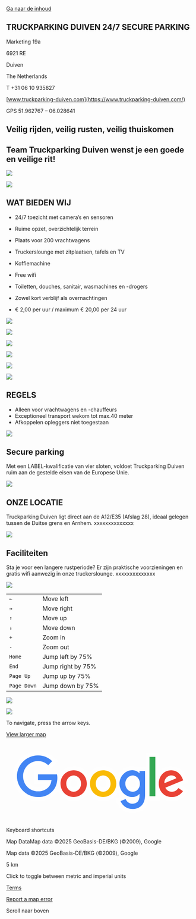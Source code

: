 [Ga naar de inhoud](https://www.truckparking-duiven.com/#content "Ga naar de inhoud")

## TRUCK­PARKING DUIVEN 24/7 SECURE PARKING

Marketing 19a

6921 RE

Duiven

The Netherlands

T +31 06 10 935827

[www.truckparking-duiven.com](https://www.truckparking-duiven.com/)

GPS 51.962767 – 06.028641

## Veilig rijden, veilig rusten, veilig thuiskomen

## Team Truckparking Duiven wenst je een goede en veilige rit!

![](https://www.truckparking-duiven.com/wp-content/uploads/2020/10/Luchtfoto.jpg)

![](https://truckparking-duiven.com/wp-content/uploads/2020/10/Snelwegen.png)

## WAT BIEDEN WIJ

- 24/7 toezicht met camera’s en sensoren
- Ruime opzet, overzichtelijk terrein
- Plaats voor 200 vrachtwagens
- Truckerslounge met zitplaatsen, tafels en TV
- Koffiemachine
- Free wifi

- Toiletten, douches, sanitair, wasmachines en -drogers
- Zowel kort verblijf als overnachtingen
- € 2,00 per uur / maximum € 20,00 per 24 uur

![](https://www.truckparking-duiven.com/wp-content/uploads/2020/10/24-7.jpg)

![](https://www.truckparking-duiven.com/wp-content/uploads/2020/10/4-sloten.jpg)

![](https://www.truckparking-duiven.com/wp-content/uploads/2020/10/douches.jpg)

![](https://www.truckparking-duiven.com/wp-content/uploads/2020/10/suveillance.jpg)

![](https://www.truckparking-duiven.com/wp-content/uploads/2020/10/wassen.jpg)

![](https://www.truckparking-duiven.com/wp-content/uploads/2020/10/wifi.jpg)

## REGELS

- Alleen voor vrachtwagens en -chauffeurs
- Exceptioneel transport wekom tot max.40 meter
- Afkoppelen opleggers niet toegestaan

![](https://www.truckparking-duiven.com/wp-content/uploads/2020/10/Stuur.jpg)

## Secure parking

Met een LABEL-kwalificatie van vier sloten, voldoet Truckparking Duiven ruim aan de gestelde eisen van de Europese Unie.

![](https://www.truckparking-duiven.com/wp-content/uploads/2020/11/Beveiling-beeldschermen.jpg)

## ONZE LOCATIE

Truckparking Duiven ligt direct aan de A12/E35 (Afslag 28), ideaal gelegen tussen de Duitse grens en Arnhem. xxxxxxxxxxxxxx

![](https://www.truckparking-duiven.com/wp-content/uploads/2020/10/Duiven.jpg)

## Faciliteiten

Sta je voor een langere rustperiode? Er zijn praktische voorzie­ningen en gratis wifi aanwezig in onze truckerslounge. xxxxxxxxxxxxxx

![](https://www.truckparking-duiven.com/wp-content/uploads/2020/11/Kantine.jpg)

|     |     |
| --- | --- |
| `←` | Move left |
| `→` | Move right |
| `↑` | Move up |
| `↓` | Move down |
| `+` | Zoom in |
| `-` | Zoom out |
| `Home` | Jump left by 75% |
| `End` | Jump right by 75% |
| `Page Up` | Jump up by 75% |
| `Page Down` | Jump down by 75% |

![](https://www.google.com/maps/vt?pb=!1m5!1m4!1i10!2i529!3i338!4i256!2m3!1e0!2sm!3i733491793!2m3!1e2!2sspotlit!5i1!3m13!2sen-US!3sUS!5e289!12m5!1e68!2m2!1sset!2sRoadmap!4e2!12m3!1e37!2m1!1ssmartmaps!4e0!5m1!1e3!23i47083502!27m22!299174093m21!14m20!1m16!1m2!1y5172281070482947439!2y4292400584342641425!2s%2Fg%2F11f8l2gtpz!4m2!1x519630869!2x60302392!8b1!12m6!1m2!1x519615593!2x60283594!2m2!1x519641866!2x60319056!15sgcid%3Acompound_grounds!2b0!6b0!8b0&client=google-maps-embed&token=93648)

![](https://www.google.com/maps/vt?pb=!1m5!1m4!1i10!2i528!3i338!4i256!2m3!1e0!2sm!3i733491840!2m3!1e2!2sspotlit!5i1!3m13!2sen-US!3sUS!5e289!12m5!1e68!2m2!1sset!2sRoadmap!4e2!12m3!1e37!2m1!1ssmartmaps!4e0!5m1!1e3!23i47083502!27m22!299174093m21!14m20!1m16!1m2!1y5172281070482947439!2y4292400584342641425!2s%2Fg%2F11f8l2gtpz!4m2!1x519630869!2x60302392!8b1!12m6!1m2!1x519615593!2x60283594!2m2!1x519641866!2x60319056!15sgcid%3Acompound_grounds!2b0!6b0!8b0&client=google-maps-embed&token=60133)

To navigate, press the arrow keys.

[View larger map](https://maps.google.com/maps?ll=51.957738,6.027572&z=10&t=m&hl=en-US&gl=US&mapclient=embed&q=Marketing%2019a%206921%20RE%20Duiven%20Netherlands)

![Google](data:image/svg+xml,%3Csvg%20fill%3D%22none%22%20xmlns%3D%22http%3A//www.w3.org/2000/svg%22%20viewBox%3D%220%200%2069%2029%22%3E%3Cg%20opacity%3D%22.6%22%20fill%3D%22%23fff%22%20stroke%3D%22%23fff%22%20stroke-width%3D%221.5%22%3E%3Cpath%20d%3D%22M17.4706%207.33616L18.0118%206.79504%2017.4599%206.26493C16.0963%204.95519%2014.2582%203.94522%2011.7008%203.94522c-4.613699999999999%200-8.50262%203.7551699999999997-8.50262%208.395779999999998C3.19818%2016.9817%207.0871%2020.7368%2011.7008%2020.7368%2014.1712%2020.7368%2016.0773%2019.918%2017.574%2018.3689%2019.1435%2016.796%2019.5956%2014.6326%2019.5956%2012.957%2019.5956%2012.4338%2019.5516%2011.9316%2019.4661%2011.5041L19.3455%2010.9012H10.9508V14.4954H15.7809C15.6085%2015.092%2015.3488%2015.524%2015.0318%2015.8415%2014.403%2016.4629%2013.4495%2017.1509%2011.7008%2017.1509%209.04835%2017.1509%206.96482%2015.0197%206.96482%2012.341%206.96482%209.66239%209.04835%207.53119%2011.7008%207.53119%2013.137%207.53119%2014.176%208.09189%2014.9578%208.82348L15.4876%209.31922%2016.0006%208.80619%2017.4706%207.33616z%22/%3E%3Cpath%20d%3D%22M24.8656%2020.7286C27.9546%2020.7286%2030.4692%2018.3094%2030.4692%2015.0594%2030.4692%2011.7913%2027.953%209.39011%2024.8656%209.39011%2021.7783%209.39011%2019.2621%2011.7913%2019.2621%2015.0594c0%203.25%202.514499999999998%205.6692%205.6035%205.6692zM24.8656%2012.8282C25.8796%2012.8282%2026.8422%2013.6652%2026.8422%2015.0594%2026.8422%2016.4399%2025.8769%2017.2905%2024.8656%2017.2905%2023.8557%2017.2905%2022.8891%2016.4331%2022.8891%2015.0594%2022.8891%2013.672%2023.853%2012.8282%2024.8656%2012.8282z%22/%3E%3Cpath%20d%3D%22M35.7511%2017.2905v0H35.7469C34.737%2017.2905%2033.7703%2016.4331%2033.7703%2015.0594%2033.7703%2013.672%2034.7343%2012.8282%2035.7469%2012.8282%2036.7608%2012.8282%2037.7234%2013.6652%2037.7234%2015.0594%2037.7234%2016.4439%2036.7554%2017.2962%2035.7511%2017.2905zM35.7387%2020.7286C38.8277%2020.7286%2041.3422%2018.3094%2041.3422%2015.0594%2041.3422%2011.7913%2038.826%209.39011%2035.7387%209.39011%2032.6513%209.39011%2030.1351%2011.7913%2030.1351%2015.0594%2030.1351%2018.3102%2032.6587%2020.7286%2035.7387%2020.7286z%22/%3E%3Cpath%20d%3D%22M51.953%2010.4357V9.68573H48.3999V9.80826C47.8499%209.54648%2047.1977%209.38187%2046.4808%209.38187%2043.5971%209.38187%2041.0168%2011.8998%2041.0168%2015.0758%2041.0168%2017.2027%2042.1808%2019.0237%2043.8201%2019.9895L43.7543%2020.0168%2041.8737%2020.797%2041.1808%2021.0844%2041.4684%2021.7772C42.0912%2023.2776%2043.746%2025.1469%2046.5219%2025.1469%2047.9324%2025.1469%2049.3089%2024.7324%2050.3359%2023.7376%2051.3691%2022.7367%2051.953%2021.2411%2051.953%2019.2723v-8.8366zm-7.2194%209.9844L44.7334%2020.4196C45.2886%2020.6201%2045.878%2020.7286%2046.4808%2020.7286%2047.1616%2020.7286%2047.7866%2020.5819%2048.3218%2020.3395%2048.2342%2020.7286%2048.0801%2021.0105%2047.8966%2021.2077%2047.6154%2021.5099%2047.1764%2021.7088%2046.5219%2021.7088%2045.61%2021.7088%2045.0018%2021.0612%2044.7336%2020.4201zM46.6697%2012.8282C47.6419%2012.8282%2048.5477%2013.6765%2048.5477%2015.084%2048.5477%2016.4636%2047.6521%2017.2987%2046.6697%2017.2987%2045.6269%2017.2987%2044.6767%2016.4249%2044.6767%2015.084%2044.6767%2013.7086%2045.6362%2012.8282%2046.6697%2012.8282zM55.7387%205.22083v-.75H52.0788V20.4412H55.7387V5.220829999999999z%22/%3E%3Cpath%20d%3D%22M63.9128%2016.0614L63.2945%2015.6492%2062.8766%2016.2637C62.4204%2016.9346%2061.8664%2017.3069%2061.0741%2017.3069%2060.6435%2017.3069%2060.3146%2017.2088%2060.0544%2017.0447%2059.9844%2017.0006%2059.9161%2016.9496%2059.8498%2016.8911L65.5497%2014.5286%2066.2322%2014.2456%2065.9596%2013.5589%2065.7406%2013.0075C65.2878%2011.8%2063.8507%209.39832%2060.8278%209.39832%2057.8445%209.39832%2055.5034%2011.7619%2055.5034%2015.0676%2055.5034%2018.2151%2057.8256%2020.7369%2061.0659%2020.7369%2063.6702%2020.7369%2065.177%2019.1378%2065.7942%2018.2213L66.2152%2017.5963%2065.5882%2017.1783%2063.9128%2016.0614zM61.3461%2012.8511L59.4108%2013.6526C59.7903%2013.0783%2060.4215%2012.7954%2060.9017%2012.7954%2061.067%2012.7954%2061.2153%2012.8161%2061.3461%2012.8511z%22/%3E%3C/g%3E%3Cpath%20d%3D%22M11.7008%2019.9868C7.48776%2019.9868%203.94818%2016.554%203.94818%2012.341%203.94818%208.12803%207.48776%204.69522%2011.7008%204.69522%2014.0331%204.69522%2015.692%205.60681%2016.9403%206.80583L15.4703%208.27586C14.5751%207.43819%2013.3597%206.78119%2011.7008%206.78119%208.62108%206.78119%206.21482%209.26135%206.21482%2012.341%206.21482%2015.4207%208.62108%2017.9009%2011.7008%2017.9009%2013.6964%2017.9009%2014.8297%2017.0961%2015.5606%2016.3734%2016.1601%2015.7738%2016.5461%2014.9197%2016.6939%2013.7454h-4.9931V11.6512h7.0298C18.8045%2012.0207%2018.8456%2012.4724%2018.8456%2012.957%2018.8456%2014.5255%2018.4186%2016.4637%2017.0389%2017.8434%2015.692%2019.2395%2013.9838%2019.9868%2011.7008%2019.9868z%22%20fill%3D%22%234285F4%22/%3E%3Cpath%20d%3D%22M29.7192%2015.0594C29.7192%2017.8927%2027.5429%2019.9786%2024.8656%2019.9786%2022.1884%2019.9786%2020.0121%2017.8927%2020.0121%2015.0594%2020.0121%2012.2096%2022.1884%2010.1401%2024.8656%2010.1401%2027.5429%2010.1401%2029.7192%2012.2096%2029.7192%2015.0594zM27.5922%2015.0594C27.5922%2013.2855%2026.3274%2012.0782%2024.8656%2012.0782S22.1391%2013.2937%2022.1391%2015.0594C22.1391%2016.8086%2023.4038%2018.0405%2024.8656%2018.0405S27.5922%2016.8168%2027.5922%2015.0594z%22%20fill%3D%22%23E94235%22/%3E%3Cpath%20d%3D%22M40.5922%2015.0594C40.5922%2017.8927%2038.4159%2019.9786%2035.7387%2019.9786%2033.0696%2019.9786%2030.8851%2017.8927%2030.8851%2015.0594%2030.8851%2012.2096%2033.0614%2010.1401%2035.7387%2010.1401%2038.4159%2010.1401%2040.5922%2012.2096%2040.5922%2015.0594zM38.4734%2015.0594C38.4734%2013.2855%2037.2087%2012.0782%2035.7469%2012.0782%2034.2851%2012.0782%2033.0203%2013.2937%2033.0203%2015.0594%2033.0203%2016.8086%2034.2851%2018.0405%2035.7469%2018.0405%2037.2087%2018.0487%2038.4734%2016.8168%2038.4734%2015.0594z%22%20fill%3D%22%23FABB05%22/%3E%3Cpath%20d%3D%22M51.203%2010.4357v8.8366C51.203%2022.9105%2049.0595%2024.3969%2046.5219%2024.3969%2044.132%2024.3969%2042.7031%2022.7955%2042.161%2021.4897L44.0417%2020.7095C44.3784%2021.5143%2045.1997%2022.4588%2046.5219%2022.4588%2048.1479%2022.4588%2049.1499%2021.4487%2049.1499%2019.568V18.8617H49.0759C48.5914%2019.4612%2047.6552%2019.9786%2046.4808%2019.9786%2044.0171%2019.9786%2041.7668%2017.8352%2041.7668%2015.0758%2041.7668%2012.3%2044.0253%2010.1319%2046.4808%2010.1319%2047.6552%2010.1319%2048.5914%2010.6575%2049.0759%2011.2323H49.1499V10.4357H51.203zM49.2977%2015.084C49.2977%2013.3512%2048.1397%2012.0782%2046.6697%2012.0782%2045.175%2012.0782%2043.9267%2013.3429%2043.9267%2015.084%2043.9267%2016.8004%2045.175%2018.0487%2046.6697%2018.0487%2048.1397%2018.0487%2049.2977%2016.8004%2049.2977%2015.084z%22%20fill%3D%22%234285F4%22/%3E%3Cpath%20d%3D%22M54.9887%205.22083V19.6912H52.8288V5.220829999999999H54.9887z%22%20fill%3D%22%2334A853%22/%3E%3Cpath%20d%3D%22M63.4968%2016.6854L65.1722%2017.8023C64.6301%2018.6072%2063.3244%2019.9869%2061.0659%2019.9869%2058.2655%2019.9869%2056.2534%2017.827%2056.2534%2015.0676%2056.2534%2012.1439%2058.2901%2010.1483%2060.8278%2010.1483%2063.3818%2010.1483%2064.6301%2012.1768%2065.0408%2013.2773L65.2625%2013.8357%2058.6843%2016.5623C59.1853%2017.5478%2059.9737%2018.0569%2061.0741%2018.0569%2062.1746%2018.0569%2062.9384%2017.5067%2063.4968%2016.6854zM58.3312%2014.9115L62.7331%2013.0884C62.4867%2012.4724%2061.764%2012.0454%2060.9017%2012.0454%2059.8012%2012.0454%2058.2737%2013.0145%2058.3312%2014.9115z%22%20fill%3D%22%23E94235%22/%3E%3C/svg%3E)

Keyboard shortcuts

Map DataMap data ©2025 GeoBasis-DE/BKG (©2009), Google

Map data ©2025 GeoBasis-DE/BKG (©2009), Google

5 km

Click to toggle between metric and imperial units

[Terms](https://www.google.com/intl/en-US_US/help/terms_maps.html)

[Report a map error](https://www.google.com/maps/@51.9577378,6.0275717,10z/data=!10m1!1e1!12b1?source=apiv3&rapsrc=apiv3 "Report errors in the road map or imagery to Google")

Scroll naar boven